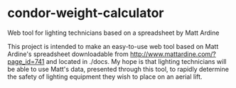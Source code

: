 # condor-weight-calculator
Web tool for lighting technicians based on a spreadsheet by Matt Ardine


This project is intended to make an easy-to-use web tool based on Matt Ardine's spreadsheet downloadable from http://www.mattardine.com/?page_id=741 and located in ./docs.  My hope is that lighting technicians will be able to use Matt's data, presented through this tool, to rapidly determine the safety of lighting equipment they wish to place on an aerial lift.